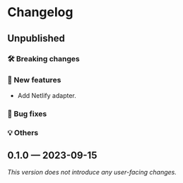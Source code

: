 # Changelog

## Unpublished

### 🛠 Breaking changes

### 🎉 New features

- Add Netlify adapter.

### 🐛 Bug fixes

### 💡 Others

## 0.1.0 — 2023-09-15

_This version does not introduce any user-facing changes._
